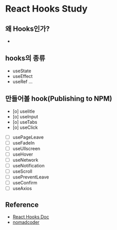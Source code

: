 # React Hooks Study

## 왜 Hooks인가?
 - 
## hooks의 종류
 - useState
 - useEffect
 - useRef
 ...

 ## 만들어볼 hook(Publishing to NPM)
  - [o] useIitle
  - [o] useInput
  - [o] useTabs
  - [o] useClick
  - [ ] usePageLeave
  - [ ] useFadeIn
  - [ ] useUllscreen
  - [ ] useHover
  - [ ] useNetwork
  - [ ] useNotification
  - [ ] useScroll
  - [ ] usePreventLeave
  - [ ] useConfirm
  - [ ] useAxios

## Reference
 - [React Hooks Doc](https://ko.reactjs.org/docs/hooks-intro.html)
 - [nomadcoder](https://nomadcoders.co/)

